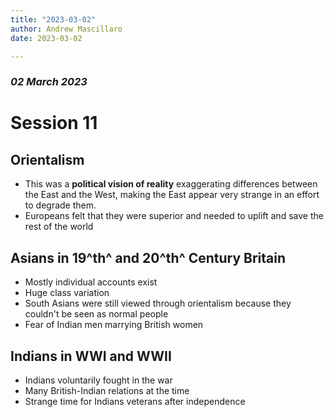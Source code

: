 ```yaml
---
title: "2023-03-02"
author: Andrew Mascillaro
date: 2023-03-02

---
```


### _02 March 2023_

# Session 11

## Orientalism

- This was a **political vision of reality** exaggerating
differences between the East and the West, making the
East appear very strange in an effort to degrade them.
- Europeans felt that they were superior and needed to
uplift and save the rest of the world

## Asians in 19^th^ and 20^th^ Century Britain

- Mostly individual accounts exist
- Huge class variation
- South Asians were still viewed through orientalism because
they couldn't be seen as normal people
- Fear of Indian men marrying British women

## Indians in WWI and WWII

- Indians voluntarily fought in the war
- Many British-Indian relations at the time
- Strange time for Indians veterans after independence

